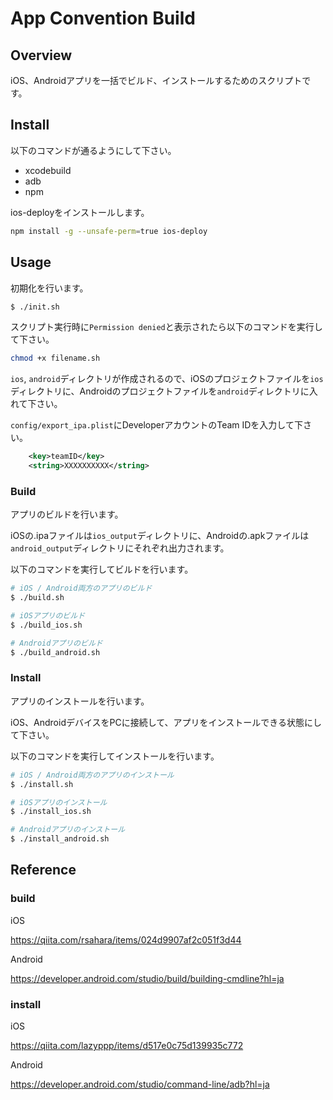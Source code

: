 # App Convention Build

## Overview

iOS、Androidアプリを一括でビルド、インストールするためのスクリプトです。

## Install

以下のコマンドが通るようにして下さい。
- xcodebuild
- adb
- npm

ios-deployをインストールします。

```bash
npm install -g --unsafe-perm=true ios-deploy
```

## Usage

初期化を行います。

```bash
$ ./init.sh
```

スクリプト実行時に`Permission denied`と表示されたら以下のコマンドを実行して下さい。

```bash
chmod +x filename.sh
```

`ios`, `android`ディレクトリが作成されるので、iOSのプロジェクトファイルを`ios`ディレクトリに、Androidのプロジェクトファイルを`android`ディレクトリに入れて下さい。

`config/export_ipa.plist`にDeveloperアカウントのTeam IDを入力して下さい。

```xml
    <key>teamID</key>
    <string>XXXXXXXXXX</string>
```

### Build

アプリのビルドを行います。

iOSの.ipaファイルは`ios_output`ディレクトリに、Androidの.apkファイルは`android_output`ディレクトリにそれぞれ出力されます。

以下のコマンドを実行してビルドを行います。

```bash
# iOS / Android両方のアプリのビルド
$ ./build.sh

# iOSアプリのビルド
$ ./build_ios.sh

# Androidアプリのビルド
$ ./build_android.sh
```

### Install

アプリのインストールを行います。

iOS、AndroidデバイスをPCに接続して、アプリをインストールできる状態にして下さい。

以下のコマンドを実行してインストールを行います。

```bash
# iOS / Android両方のアプリのインストール
$ ./install.sh

# iOSアプリのインストール
$ ./install_ios.sh

# Androidアプリのインストール
$ ./install_android.sh
```

## Reference

### build

iOS

https://qiita.com/rsahara/items/024d9907af2c051f3d44

Android

https://developer.android.com/studio/build/building-cmdline?hl=ja

### install

iOS

https://qiita.com/lazyppp/items/d517e0c75d139935c772

Android

https://developer.android.com/studio/command-line/adb?hl=ja
